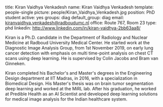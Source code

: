 title: Kiran Vaidhya Venkadesh
name: Kiran Vaidhya Venkadesh
template: people-single
picture: people/Kiran_Vaidhya_Venkadesh.jpg
position: PhD student
active: yes
groups: diag
default_group: diag
email: kiranvaidhya.venkadesh@radboudumc.nl
office: Route 767, Room 23
type: phd
linkedin: http://www.linkedin.com/in/kiran-vaidhya-2bb63aa8/

Kiran is a Ph.D. candidate in the Department of Radiology and Nuclear Medicine at Radboud University Medical Center. He started work at the Diagnostic Image Analysis Group, from 1st November 2019, on early lung cancer detection with emphasis on multi time-point analysis on chest CT scans using deep learning. He is supervised by Colin Jacobs and Bram van Ginneken.

Kiran completed his Bachelor's and Master's degrees in the Engineering Design department at IIT Madras, in 2016, with a specialization in Biomedical Design. His Master's thesis was on brain tumor segmentation deep learning and worked at the MiRL lab. After his graduation, he worked at Predible Health as an AI Scientist and developed deep learning solutions for medical image analysis for the Indian healthcare system.
